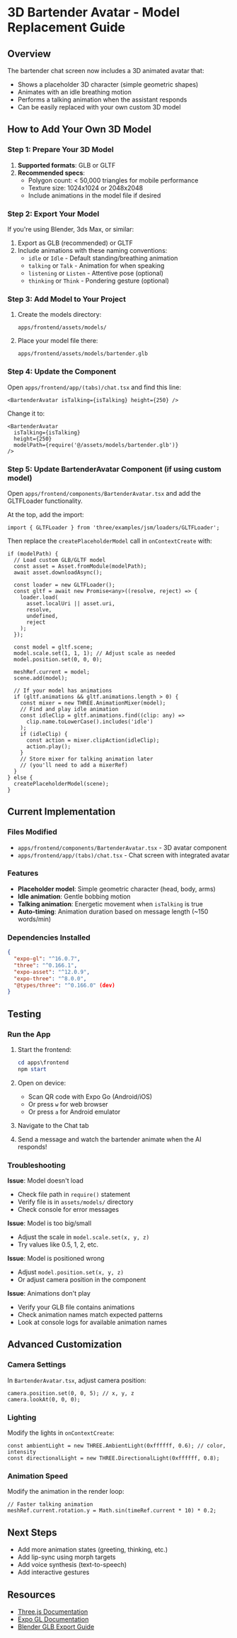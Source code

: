 # 3D Bartender Avatar - Model Replacement Guide

## Overview
The bartender chat screen now includes a 3D animated avatar that:
- Shows a placeholder 3D character (simple geometric shapes)
- Animates with an idle breathing motion
- Performs a talking animation when the assistant responds
- Can be easily replaced with your own custom 3D model

## How to Add Your Own 3D Model

### Step 1: Prepare Your 3D Model
1. **Supported formats**: GLB or GLTF
2. **Recommended specs**:
   - Polygon count: < 50,000 triangles for mobile performance
   - Texture size: 1024x1024 or 2048x2048
   - Include animations in the model file if desired

### Step 2: Export Your Model
If you're using Blender, 3ds Max, or similar:
1. Export as GLB (recommended) or GLTF
2. Include animations with these naming conventions:
   - `idle` or `Idle` - Default standing/breathing animation
   - `talking` or `Talk` - Animation for when speaking
   - `listening` or `Listen` - Attentive pose (optional)
   - `thinking` or `Think` - Pondering gesture (optional)

### Step 3: Add Model to Your Project
1. Create the models directory:
   ```
   apps/frontend/assets/models/
   ```

2. Place your model file there:
   ```
   apps/frontend/assets/models/bartender.glb
   ```

### Step 4: Update the Component
Open `apps/frontend/app/(tabs)/chat.tsx` and find this line:
```tsx
<BartenderAvatar isTalking={isTalking} height={250} />
```

Change it to:
```tsx
<BartenderAvatar 
  isTalking={isTalking} 
  height={250}
  modelPath={require('@/assets/models/bartender.glb')}
/>
```

### Step 5: Update BartenderAvatar Component (if using custom model)
Open `apps/frontend/components/BartenderAvatar.tsx` and add the GLTFLoader functionality.

At the top, add the import:
```tsx
import { GLTFLoader } from 'three/examples/jsm/loaders/GLTFLoader';
```

Then replace the `createPlaceholderModel` call in `onContextCreate` with:
```tsx
if (modelPath) {
  // Load custom GLB/GLTF model
  const asset = Asset.fromModule(modelPath);
  await asset.downloadAsync();
  
  const loader = new GLTFLoader();
  const gltf = await new Promise<any>((resolve, reject) => {
    loader.load(
      asset.localUri || asset.uri,
      resolve,
      undefined,
      reject
    );
  });

  const model = gltf.scene;
  model.scale.set(1, 1, 1); // Adjust scale as needed
  model.position.set(0, 0, 0);
  
  meshRef.current = model;
  scene.add(model);

  // If your model has animations
  if (gltf.animations && gltf.animations.length > 0) {
    const mixer = new THREE.AnimationMixer(model);
    // Find and play idle animation
    const idleClip = gltf.animations.find((clip: any) => 
      clip.name.toLowerCase().includes('idle')
    );
    if (idleClip) {
      const action = mixer.clipAction(idleClip);
      action.play();
    }
    // Store mixer for talking animation later
    // (you'll need to add a mixerRef)
  }
} else {
  createPlaceholderModel(scene);
}
```

## Current Implementation

### Files Modified
- `apps/frontend/components/BartenderAvatar.tsx` - 3D avatar component
- `apps/frontend/app/(tabs)/chat.tsx` - Chat screen with integrated avatar

### Features
- **Placeholder model**: Simple geometric character (head, body, arms)
- **Idle animation**: Gentle bobbing motion
- **Talking animation**: Energetic movement when `isTalking` is true
- **Auto-timing**: Animation duration based on message length (~150 words/min)

### Dependencies Installed
```json
{
  "expo-gl": "^16.0.7",
  "three": "^0.166.1",
  "expo-asset": "^12.0.9",
  "expo-three": "^8.0.0",
  "@types/three": "^0.166.0" (dev)
}
```

## Testing

### Run the App
1. Start the frontend:
   ```powershell
   cd apps\frontend
   npm start
   ```

2. Open on device:
   - Scan QR code with Expo Go (Android/iOS)
   - Or press `w` for web browser
   - Or press `a` for Android emulator

3. Navigate to the Chat tab

4. Send a message and watch the bartender animate when the AI responds!

### Troubleshooting

**Issue**: Model doesn't load
- Check file path in `require()` statement
- Verify file is in `assets/models/` directory
- Check console for error messages

**Issue**: Model is too big/small
- Adjust the scale in `model.scale.set(x, y, z)`
- Try values like 0.5, 1, 2, etc.

**Issue**: Model is positioned wrong
- Adjust `model.position.set(x, y, z)`
- Or adjust camera position in the component

**Issue**: Animations don't play
- Verify your GLB file contains animations
- Check animation names match expected patterns
- Look at console logs for available animation names

## Advanced Customization

### Camera Settings
In `BartenderAvatar.tsx`, adjust camera position:
```tsx
camera.position.set(0, 0, 5); // x, y, z
camera.lookAt(0, 0, 0);
```

### Lighting
Modify the lights in `onContextCreate`:
```tsx
const ambientLight = new THREE.AmbientLight(0xffffff, 0.6); // color, intensity
const directionalLight = new THREE.DirectionalLight(0xffffff, 0.8);
```

### Animation Speed
Modify the animation in the render loop:
```tsx
// Faster talking animation
meshRef.current.rotation.y = Math.sin(timeRef.current * 10) * 0.2;
```

## Next Steps
- Add more animation states (greeting, thinking, etc.)
- Add lip-sync using morph targets
- Add voice synthesis (text-to-speech)
- Add interactive gestures

## Resources
- [Three.js Documentation](https://threejs.org/docs/)
- [Expo GL Documentation](https://docs.expo.dev/versions/latest/sdk/gl-view/)
- [Blender GLB Export Guide](https://docs.blender.org/manual/en/latest/addons/import_export/scene_gltf2.html)
